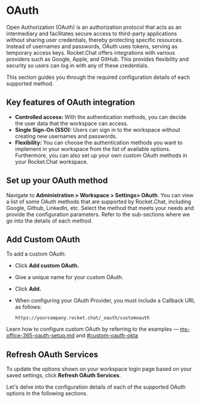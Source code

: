 # OAuth

Open Authorization (OAuth) is an authorization protocol that acts as an intermediary and facilitates secure access to third-party applications without sharing user credentials, thereby protecting specific resources. Instead of usernames and passwords, OAuth uses tokens, serving as temporary access keys. Rocket.Chat offers integrations with various providers such as Google, Apple, and GitHub. This provides flexibility and security so users can log in with any of these credentials.&#x20;

This section guides you through the required configuration details of each supported method.&#x20;

## Key features of OAuth integration

* **Controlled access:** With the authentication methods, you can decide the user data that the workspace can access.
* **Single Sign-On (SSO):** Users can sign in to the workspace without creating new usernames and passwords.&#x20;
* **Flexibility:** You can choose the authentication methods you want to implement in your workspace from the list of available options. Furthermore, you can also set up your own custom OAuth methods in your Rocket.Chat workspace.

## **Set up your OAuth method**&#x20;

Navigate to **Administration > Workspace > Settings> OAuth**. You can view a list of some OAuth methods that are supported by Rocket.Chat, including Google, Github, LinkedIn, etc. Select the method that meets your needs and provide the configuration parameters. Refer to the sub-sections where we go into the details of each method.

## Add Custom OAuth

To add a custom OAuth:

* Click **Add custom OAuth.**
* Give a unique name for your custom OAuth.
* Click **Add.**
*   When configuring your OAuth Provider, you must include a Callback URL as follows:

    ```
    https://yourcompany.rocket.chat/_oauth/customoauth
    ```

Learn how to configure custom OAuth by referring to the examples — [ms-office-365-oauth-setup.md](ms-office-365-oauth-setup.md "mention") and [#custom-oauth-okta](other-oauth-setup.md#custom-oauth-okta "mention")

## Refresh OAuth Services

To update the options shown on your workspace login page based on your saved settings, click **Refresh OAuth Services**.

Let's delve into the configuration details of each of the supported OAuth options in the following sections.
